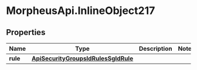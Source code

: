 # MorpheusApi.InlineObject217

## Properties

Name | Type | Description | Notes
------------ | ------------- | ------------- | -------------
**rule** | [**ApiSecurityGroupsIdRulesSgIdRule**](ApiSecurityGroupsIdRulesSgIdRule.md) |  | 


